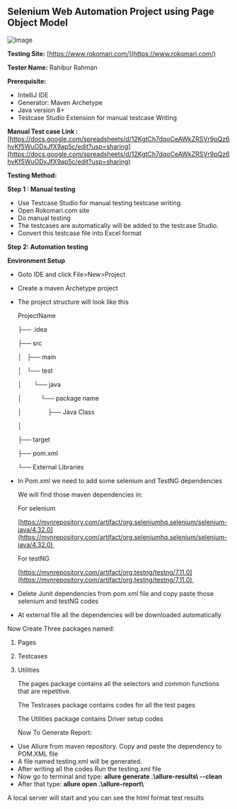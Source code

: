## Selenium Web Automation Project using Page Object Model

![Image](https://github.com/user-attachments/assets/906af1cd-783e-4825-89b4-34484240099c)

**Testing Site:** [https://www.rokomari.com/](https://www.rokomari.com/) 

**Tester Name:** Rahibur Rahman

**Prerequisite:** 

* IntelliJ IDE  
* Generator: Maven Archetype  
* Java version 8+  
* Testcase Studio Extension for manual testcase Writing

**Manual Test case Link :** [https://docs.google.com/spreadsheets/d/12KgtCh7dqoCeAWkZRSVr9pQz6hvKf5WuODxJfX9ap5c/edit?usp=sharing](https://docs.google.com/spreadsheets/d/12KgtCh7dqoCeAWkZRSVr9pQz6hvKf5WuODxJfX9ap5c/edit?usp=sharing) 

**Testing Method:**

**Step 1 : Manual testing**

* Use Testcase Studio for manual testing testcase writing.   
* Open Rokomari.com site  
* Do manual testing   
* The testcases are automatically will be added to the testcase Studio.  
* Convert this testcase file into Excel format

**Step 2: Automation testing**

**Environment Setup**

* Goto IDE and click File\>New\>Project  
* Create a maven Archetype project  
* The project structure will look like this

  ProjectName

  ├── .idea

  ├── src

  │   ├── main

  │   └── test

  │       └── java

  │           └── package name

  │               ├── Java Class

  │               

  ├── target

  ├── pom.xml

  └── External Libraries


* In Pom.xml we need to add some selenium and TestNG dependencies

  We will find those maven dependencies in: 

  For selenium

  [https://mvnrepository.com/artifact/org.seleniumhq.selenium/selenium-java/4.32.0](https://mvnrepository.com/artifact/org.seleniumhq.selenium/selenium-java/4.32.0) 

  For testNG

  [https://mvnrepository.com/artifact/org.testng/testng/7.11.0](https://mvnrepository.com/artifact/org.testng/testng/7.11.0) 	


* Delete Junit dependencies from pom.xml file and copy paste those selenium and testNG codes

* At external file all the dependencies will be downloaded automatically


  
Now Create Three packages named:

1. Pages  
2. Testcases  
3. Utilities

   The pages package contains all the selectors and common functions that are repetitive.

   The Testcases package contains codes for all the test pages

   The Utilities package contains Driver setup codes

   

   Now To Generate Report:

   

* Use Allure from maven repository. Copy and paste the dependency to POM.XML file   
* A file named testing.xml will be generated.  
* After writing all the codes Run the testing.xml file  
* Now go to terminal and type: **allure generate .\\allure-results\\ \--clean**  
* After that type: **allure open .\\allure-report\\**


A local server will start and you can see the html format test results

 

